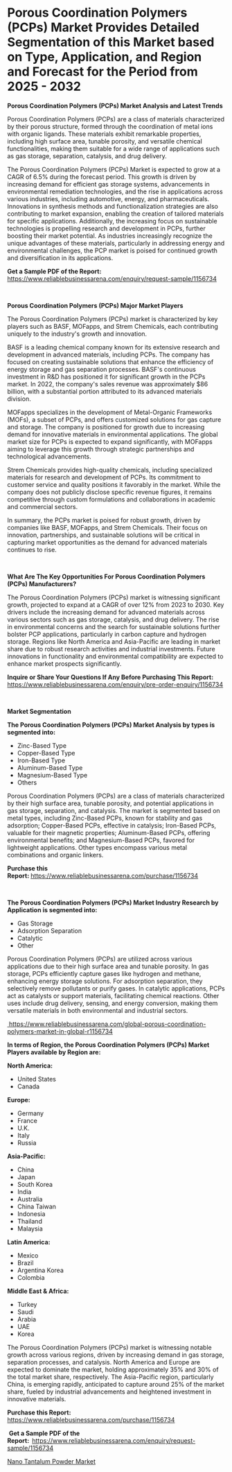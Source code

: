 <p><h1>Porous Coordination Polymers (PCPs) Market Provides Detailed Segmentation of this Market based on Type, Application, and Region and Forecast for the Period from 2025 - 2032</h1></p><p><strong>Porous Coordination Polymers (PCPs) Market Analysis and Latest Trends</strong></p>
<p><p>Porous Coordination Polymers (PCPs) are a class of materials characterized by their porous structure, formed through the coordination of metal ions with organic ligands. These materials exhibit remarkable properties, including high surface area, tunable porosity, and versatile chemical functionalities, making them suitable for a wide range of applications such as gas storage, separation, catalysis, and drug delivery.</p><p>The Porous Coordination Polymers (PCPs) Market is expected to grow at a CAGR of 6.5% during the forecast period. This growth is driven by increasing demand for efficient gas storage systems, advancements in environmental remediation technologies, and the rise in applications across various industries, including automotive, energy, and pharmaceuticals. Innovations in synthesis methods and functionalization strategies are also contributing to market expansion, enabling the creation of tailored materials for specific applications. Additionally, the increasing focus on sustainable technologies is propelling research and development in PCPs, further boosting their market potential. As industries increasingly recognize the unique advantages of these materials, particularly in addressing energy and environmental challenges, the PCP market is poised for continued growth and diversification in its applications.</p></p>
<p><strong>Get a Sample PDF of the Report:&nbsp;</strong> <a href="https://www.reliablebusinessarena.com/enquiry/request-sample/1156734?utm_campaign=3501&utm_medium=2&utm_source=Github&utm_content=ia&utm_term=02042025&utm_id=porous-coordination-polymers-pcps">https://www.reliablebusinessarena.com/enquiry/request-sample/1156734</a></p>
<p>&nbsp;</p>
<p><strong>Porous Coordination Polymers (PCPs) Major Market Players</strong></p>
<p><p>The Porous Coordination Polymers (PCPs) market is characterized by key players such as BASF, MOFapps, and Strem Chemicals, each contributing uniquely to the industry's growth and innovation.</p><p>BASF is a leading chemical company known for its extensive research and development in advanced materials, including PCPs. The company has focused on creating sustainable solutions that enhance the efficiency of energy storage and gas separation processes. BASF's continuous investment in R&D has positioned it for significant growth in the PCPs market. In 2022, the company's sales revenue was approximately $86 billion, with a substantial portion attributed to its advanced materials division.</p><p>MOFapps specializes in the development of Metal-Organic Frameworks (MOFs), a subset of PCPs, and offers customized solutions for gas capture and storage. The company is positioned for growth due to increasing demand for innovative materials in environmental applications. The global market size for PCPs is expected to expand significantly, with MOFapps aiming to leverage this growth through strategic partnerships and technological advancements.</p><p>Strem Chemicals provides high-quality chemicals, including specialized materials for research and development of PCPs. Its commitment to customer service and quality positions it favorably in the market. While the company does not publicly disclose specific revenue figures, it remains competitive through custom formulations and collaborations in academic and commercial sectors.</p><p>In summary, the PCPs market is poised for robust growth, driven by companies like BASF, MOFapps, and Strem Chemicals. Their focus on innovation, partnerships, and sustainable solutions will be critical in capturing market opportunities as the demand for advanced materials continues to rise.</p></p>
<p>&nbsp;</p>
<p><strong>What Are The Key Opportunities For Porous Coordination Polymers (PCPs) Manufacturers?</strong></p>
<p><p>The Porous Coordination Polymers (PCPs) market is witnessing significant growth, projected to expand at a CAGR of over 12% from 2023 to 2030. Key drivers include the increasing demand for advanced materials across various sectors such as gas storage, catalysis, and drug delivery. The rise in environmental concerns and the search for sustainable solutions further bolster PCP applications, particularly in carbon capture and hydrogen storage. Regions like North America and Asia-Pacific are leading in market share due to robust research activities and industrial investments. Future innovations in functionality and environmental compatibility are expected to enhance market prospects significantly.</p></p>
<p><strong>Inquire or Share Your Questions If Any Before Purchasing This Report:</strong> <a href="https://www.reliablebusinessarena.com/enquiry/pre-order-enquiry/1156734?utm_campaign=3501&utm_medium=2&utm_source=Github&utm_content=ia&utm_term=02042025&utm_id=porous-coordination-polymers-pcps">https://www.reliablebusinessarena.com/enquiry/pre-order-enquiry/1156734</a></p>
<p>&nbsp;</p>
<p><strong>Market Segmentation</strong></p>
<p><strong>The Porous Coordination Polymers (PCPs) Market Analysis by types is segmented into:</strong></p>
<p><ul><li>Zinc-Based Type</li><li>Copper-Based Type</li><li>Iron-Based Type</li><li>Aluminum-Based Type</li><li>Magnesium-Based Type</li><li>Others</li></ul></p>
<p><p>Porous Coordination Polymers (PCPs) are a class of materials characterized by their high surface area, tunable porosity, and potential applications in gas storage, separation, and catalysis. The market is segmented based on metal types, including Zinc-Based PCPs, known for stability and gas adsorption; Copper-Based PCPs, effective in catalysis; Iron-Based PCPs, valuable for their magnetic properties; Aluminum-Based PCPs, offering environmental benefits; and Magnesium-Based PCPs, favored for lightweight applications. Other types encompass various metal combinations and organic linkers.</p></p>
<p><strong>Purchase this Report:&nbsp;</strong><a href="https://www.reliablebusinessarena.com/purchase/1156734?utm_campaign=3501&utm_medium=2&utm_source=Github&utm_content=ia&utm_term=02042025&utm_id=porous-coordination-polymers-pcps">https://www.reliablebusinessarena.com/purchase/1156734</a></p>
<p>&nbsp;</p>
<p><strong>The Porous Coordination Polymers (PCPs) Market Industry Research by Application is segmented into:</strong></p>
<p><ul><li>Gas Storage</li><li>Adsorption Separation</li><li>Catalytic</li><li>Other</li></ul></p>
<p><p>Porous Coordination Polymers (PCPs) are utilized across various applications due to their high surface area and tunable porosity. In gas storage, PCPs efficiently capture gases like hydrogen and methane, enhancing energy storage solutions. For adsorption separation, they selectively remove pollutants or purify gases. In catalytic applications, PCPs act as catalysts or support materials, facilitating chemical reactions. Other uses include drug delivery, sensing, and energy conversion, making them versatile materials in both environmental and industrial sectors.</p></p>
<p><a href="https://www.reliablebusinessarena.com/global-porous-coordination-polymers-market-in-global-r1156734?utm_campaign=3501&utm_medium=2&utm_source=Github&utm_content=ia&utm_term=02042025&utm_id=porous-coordination-polymers-pcps">&nbsp;https://www.reliablebusinessarena.com/global-porous-coordination-polymers-market-in-global-r1156734</a></p>
<p><strong>In terms of Region, the Porous Coordination Polymers (PCPs) Market Players available by Region are:</strong></p>
<p>
    <p> <strong> North America: </strong>
        <ul>
            <li>United States</li>
            <li>Canada</li>
        </ul>
        </p> 
    <p> <strong> Europe: </strong>
        <ul>
            <li>Germany</li>
            <li>France</li>
            <li>U.K.</li>
            <li>Italy</li>
            <li>Russia</li>
        </ul>
        </p> 
    <p> <strong> Asia-Pacific: </strong>
        <ul>
            <li>China</li>
            <li>Japan</li>
            <li>South Korea</li>
            <li>India</li>
            <li>Australia</li>
            <li>China Taiwan</li>
            <li>Indonesia</li>
            <li>Thailand</li>
            <li>Malaysia</li>
        </ul>
        </p> 
    <p> <strong> Latin America: </strong>
        <ul>
            <li>Mexico</li>
            <li>Brazil</li>
            <li>Argentina Korea</li>
            <li>Colombia</li>
        </ul>
        </p> 
    <p> <strong> Middle East & Africa: </strong>
        <ul>
            <li>Turkey</li>
            <li>Saudi</li>
            <li>Arabia</li>
            <li>UAE</li>
            <li>Korea</li>
        </ul>
    </p>
    </p>
<p><p>The Porous Coordination Polymers (PCPs) market is witnessing notable growth across various regions, driven by increasing demand in gas storage, separation processes, and catalysis. North America and Europe are expected to dominate the market, holding approximately 35% and 30% of the total market share, respectively. The Asia-Pacific region, particularly China, is emerging rapidly, anticipated to capture around 25% of the market share, fueled by industrial advancements and heightened investment in innovative materials.</p></p>
<p><strong>Purchase this Report: </strong><a href="https://www.reliablebusinessarena.com/purchase/1156734?utm_campaign=3501&utm_medium=2&utm_source=Github&utm_content=ia&utm_term=02042025&utm_id=porous-coordination-polymers-pcps">https://www.reliablebusinessarena.com/purchase/1156734</a></p>
<p>&nbsp;<strong>Get a Sample PDF of the Report:&nbsp;&nbsp;</strong><a href="https://www.reliablebusinessarena.com/enquiry/request-sample/1156734?utm_campaign=3501&utm_medium=2&utm_source=Github&utm_content=ia&utm_term=02042025&utm_id=porous-coordination-polymers-pcps">https://www.reliablebusinessarena.com/enquiry/request-sample/1156734</a></p>
<p><strong></strong></p>
<p><p><a href="https://github.com/denbelnmer50/Market-Research-Report-List-1/blob/main/nano-tantalum-powder-market.md?utm_campaign=3501&utm_medium=2&utm_source=Github&utm_content=ia&utm_term=02042025&utm_id=porous-coordination-polymers-pcps">Nano Tantalum Powder Market</a></p></p>